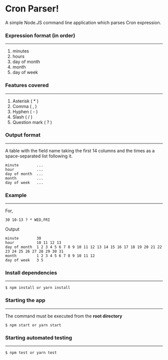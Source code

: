 # Cron Parser!

A simple Node.JS command line application which parses Cron expression.

### Expression format (in order)

---

1. minutes
2. hours
3. day of month
4. month
5. day of week

### Features covered

---

1. Asterisk ( \* )
2. Comma ( , )
3. Hyphen ( - )
4. Slash ( / )
5. Question mark ( ? )

### Output format

---

A table with the field name taking the first 14 columns and the times as a space-separated list following it.

```
minute        ...
hour          ...
day of month  ...
month         ...
day of week   ...
```

### Example

---

For,

`30 10-13 ? * WED,FRI`

Output

```
minute        30
hour          10 11 12 13
day of month  1 2 3 4 5 6 7 8 9 10 11 12 13 14 15 16 17 18 19 20 21 22 23 24 25 26 27 28 29 30 31
month         1 2 3 4 5 6 7 8 9 10 11 12
day of week   3 5
```

### Install dependencies

---

```npm
$ npm install or yarn install
```

### Starting the app

---

The command must be executed from the **root directory**

```shell
$ npm start or yarn start
```

### Starting automated testing

---

```shell
$ npm test or yarn test
```

